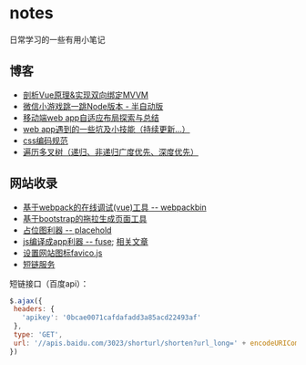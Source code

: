 # notes

日常学习的一些有用小笔记

## 博客
* [剖析Vue原理&实现双向绑定MVVM](https://segmentfault.com/a/1190000006599500)
* [微信小游戏跳一跳Node版本 - 半自动版](https://github.com/DMQ/jumpgame-auto/blob/master/README.md)
* [移动端web app自适应布局探索与总结](http://segmentfault.com/a/1190000003931773)
* [web app遇到的一些坑及小技能（持续更新...）](http://segmentfault.com/a/1190000003932970)
* [css编码规范](http://segmentfault.com/a/1190000003992270)
* [遍历多叉树（递归、非递归广度优先、深度优先）](https://segmentfault.com/a/1190000003004435)

## 网站收录
* [基于webpack的在线调试(vue)工具 -- webpackbin](http://www.webpackbin.com/EJsur-jpl)
* [基于bootstrap的拖拉生成页面工具](https://bootstrapstudio.io/)
* [占位图利器 -- placehold](https://placehold.it/)
* [js编译成app利器 -- fuse](https://www.fusetools.com/); [相关文章](http://www.tuicool.com/articles/NfyuY3i)
* [设置网站图标favico.js](http://lab.ejci.net/favico.js/)
* [短链服务](http://www.ft12.com/)


短链接口（百度api）：
```javascript
$.ajax({
 headers: {
   'apikey': '0bcae0071cafdafadd3a85acd22493af'
 },
 type: 'GET',
 url: '//apis.baidu.com/3023/shorturl/shorten?url_long=' + encodeURIComponent('http://baidu.com')
})
```
